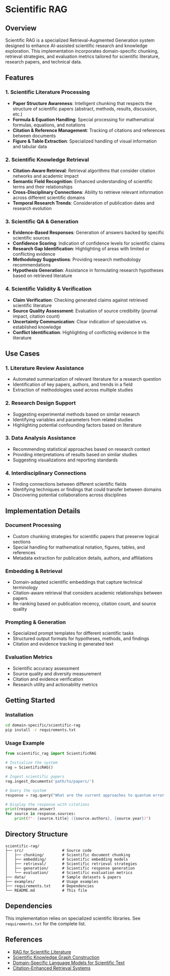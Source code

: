 # Scientific RAG

## Overview
Scientific RAG is a specialized Retrieval-Augmented Generation system designed to enhance AI-assisted scientific research and knowledge exploration. This implementation incorporates domain-specific chunking, retrieval strategies, and evaluation metrics tailored for scientific literature, research papers, and technical data.

## Features

### 1. Scientific Literature Processing
- **Paper Structure Awareness**: Intelligent chunking that respects the structure of scientific papers (abstract, methods, results, discussion, etc.)
- **Formula & Equation Handling**: Special processing for mathematical formulas, equations, and notations
- **Citation & Reference Management**: Tracking of citations and references between documents
- **Figure & Table Extraction**: Specialized handling of visual information and tabular data

### 2. Scientific Knowledge Retrieval
- **Citation-Aware Retrieval**: Retrieval algorithms that consider citation networks and academic impact
- **Semantic Field Recognition**: Enhanced understanding of scientific terms and their relationships
- **Cross-Disciplinary Connections**: Ability to retrieve relevant information across different scientific domains
- **Temporal Research Trends**: Consideration of publication dates and research evolution

### 3. Scientific QA & Generation
- **Evidence-Based Responses**: Generation of answers backed by specific scientific sources
- **Confidence Scoring**: Indication of confidence levels for scientific claims
- **Research Gap Identification**: Highlighting of areas with limited or conflicting evidence
- **Methodology Suggestions**: Providing research methodology recommendations
- **Hypothesis Generation**: Assistance in formulating research hypotheses based on retrieved literature

### 4. Scientific Validity & Verification
- **Claim Verification**: Checking generated claims against retrieved scientific literature
- **Source Quality Assessment**: Evaluation of source credibility (journal impact, citation count)
- **Uncertainty Communication**: Clear indication of speculative vs. established knowledge
- **Conflict Identification**: Highlighting of conflicting evidence in the literature

## Use Cases

### 1. Literature Review Assistance
- Automated summarization of relevant literature for a research question
- Identification of key papers, authors, and trends in a field
- Extraction of methodologies used across multiple studies

### 2. Research Design Support
- Suggesting experimental methods based on similar research
- Identifying variables and parameters from related studies
- Highlighting potential confounding factors based on literature

### 3. Data Analysis Assistance
- Recommending statistical approaches based on research context
- Providing interpretations of results based on similar studies
- Suggesting visualizations and reporting standards

### 4. Interdisciplinary Connections
- Finding connections between different scientific fields
- Identifying techniques or findings that could transfer between domains
- Discovering potential collaborations across disciplines

## Implementation Details

### Document Processing
- Custom chunking strategies for scientific papers that preserve logical sections
- Special handling for mathematical notation, figures, tables, and references
- Metadata extraction for publication details, authors, and affiliations

### Embedding & Retrieval
- Domain-adapted scientific embeddings that capture technical terminology
- Citation-aware retrieval that considers academic relationships between papers
- Re-ranking based on publication recency, citation count, and source quality

### Prompting & Generation
- Specialized prompt templates for different scientific tasks
- Structured output formats for hypotheses, methods, and findings
- Citation and evidence tracking in generated text

### Evaluation Metrics
- Scientific accuracy assessment
- Source quality and diversity measurement
- Citation and evidence verification
- Research utility and actionability metrics

## Getting Started

### Installation
```bash
cd domain-specific/scientific-rag
pip install -r requirements.txt
```

### Usage Example
```python
from scientific_rag import ScientificRAG

# Initialize the system
rag = ScientificRAG()

# Ingest scientific papers
rag.ingest_documents('path/to/papers/')

# Query the system
response = rag.query("What are the current approaches to quantum error correction?")

# Display the response with citations
print(response.answer)
for source in response.sources:
    print(f"- {source.title} ({source.authors}, {source.year})")
```

## Directory Structure
```
scientific-rag/
├── src/                 # Source code
│   ├── chunking/        # Scientific document chunking
│   ├── embedding/       # Scientific embedding models
│   ├── retrieval/       # Scientific retrieval strategies
│   ├── generation/      # Scientific response generation
│   └── evaluation/      # Scientific evaluation metrics
├── data/                # Sample datasets & papers
├── examples/            # Usage examples
├── requirements.txt     # Dependencies
└── README.md            # This file
```

## Dependencies
This implementation relies on specialized scientific libraries. See `requirements.txt` for the complete list.

## References
- [RAG for Scientific Literature](https://arxiv.org/abs/2110.08387)
- [Scientific Knowledge Graph Construction](https://arxiv.org/abs/2205.09756)
- [Domain-Specific Language Models for Scientific Text](https://arxiv.org/abs/2106.15056)
- [Citation-Enhanced Retrieval Systems](https://arxiv.org/abs/2009.12303) 